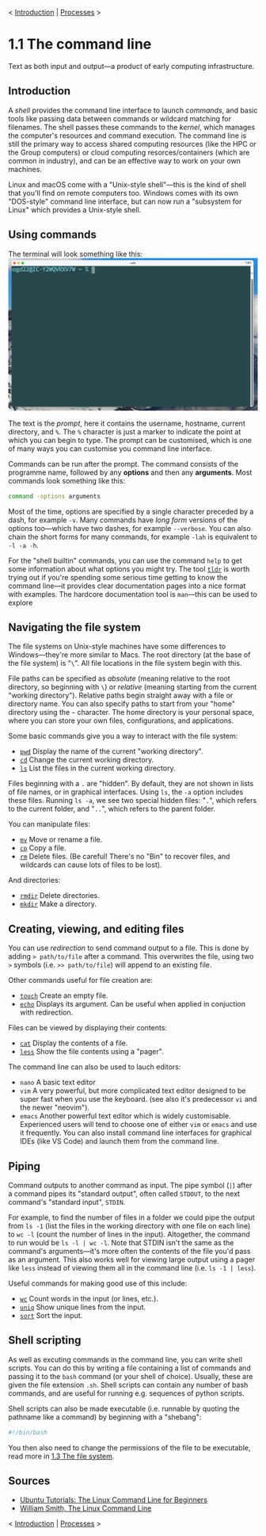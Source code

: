 < [Introduction](./README.md) | [Processes](./1_2_Processes.md) >

# 1.1 The command line
Text as both input and output—a product of early computing infrastructure.

## Introduction
A *shell* provides the command line interface to launch *commands*, and basic tools like passing data between commands or wildcard matching for filenames.
The shell passes these commands to the *kernel*, which manages the computer's resources and command execution.
The command line is still the primary way to access shared computing resources (like the HPC or the Group computers) or cloud computing resorces/containers (which are common in industry), and can be an effective way to work on your own machines.

Linux and macOS come with a "Unix-style shell"—this is the kind of shell that you'll find on remote computers too.
Windows comes with its own "DOS-style" command line interface, but can now run a "subsystem for Linux" which provides a Unix-style shell.

## Using commands
The terminal will look something like this:
![An empty prompt](./img/empty_prompt.png)

The text is the *prompt*, here it contains the username, hostname, current directory, and `%`.
The `%` character is just a marker to indicate the point at which you can begin to type.
The prompt can be customised, which is one of many ways you can customise you command line interface.

Commands can be run after the prompt.
The command consists of the programme name, followed by any **options** and then any **arguments**.
Most commands look something like this:
```bash
command -options arguments
```

Most of the time, options are specified by a single character preceded by a dash, for example `-v`.
Many commands have *long form* versions of the options too—which have two dashes, for example `--verbose`.
You can also chain the short forms for many commands, for example `-lah` is equivalent to `-l -a -h`.

For the "shell builtin" commands, you can use the command `help` to get some information about what options you might try.
The tool [`tldr`](https://tldr.sh/) is worth trying out if you're spending some serious time getting to know the command line—it provides clear documentation pages into a nice format with examples.
The hardcore documentation tool is `man`—this can be used to explore

## Navigating the file system
The file systems on Unix-style machines have some differences to Windows—they're more similar to Macs.
The root directory (at the base of the file system) is "`\`".
All file locations in the file system begin with this.

File paths can be specified as *absolute* (meaning relative to the root directory, so beginning with `\`) or *relative* (meaning starting from the current "working directory").
Relative paths begin straight away with a file or directory name.
You can also specify paths to start from your "home" directory using the `~` character.
The home directory is your personal space, where you can store your own files, configurations, and applications.


Some basic commands give you a way to interact with the file system:
- [`pwd`](https://tldr.inbrowser.app/pages/common/pwd) Display the name of the current "working directory".
- [`cd`](https://tldr.inbrowser.app/pages/common/cd) Change the current working directory.
- [`ls`](https://tldr.inbrowser.app/pages/common/ls) List the files in the current working directory.

Files beginning with a `.` are "hidden".
By default, they are not shown in lists of file names, or in graphical interfaces.
Using `ls`, the `-a` option includes these files.
Running `ls -a`, we see two special hidden files: "`.`", which refers to the current folder, and "`..`", which refers to the parent folder.

You can manipulate files:
- [`mv`](https://tldr.inbrowser.app/pages/common/mv) Move or rename a file.
- [`cp`](https://tldr.inbrowser.app/pages/common/cp) Copy a file.
- [`rm`](https://tldr.inbrowser.app/pages/common/rm) Delete files. (Be careful! There's no "Bin" to recover files, and wildcards can cause lots of files to be lost).

And directories:
- [`rmdir`](https://tldr.inbrowser.app/pages/common/rmdir) Delete directories.
- [`mkdir`](https://tldr.inbrowser.app/pages/common/mkdir) Make a directory.

## Creating, viewing, and editing files
You can use *redirection* to send command output to a file.
This is done by adding `> path/to/file` after a command.
This overwrites the file, using two `>` symbols (i.e. `>> path/to/file`) will append to an existing file.

Other commands useful for file creation are:
- [`touch`](https://tldr.inbrowser.app/pages/common/touch) Create an empty file.
- [`echo`](https://tldr.inbrowser.app/pages/common/echo) Displays its argument. Can be useful when applied in conjuction with redirection.

Files can be viewed by displaying their contents:
- [`cat`](https://tldr.inbrowser.app/pages/common/cat) Display the contents of a file.
- [`less`](https://tldr.inbrowser.app/pages/common/less) Show the file contents using a "pager".

The command line can also be used to lauch editors:
- `nano` A basic text editor
- `vim` A very powerful, but more complicated text editor designed to be super fast when you use the keyboard. (see also it's predecessor `vi` and the newer "neovim").
- `emacs` Another powerful text editor which is widely customisable.
Experienced users will tend to choose one of either `vim` or `emacs` and use it frequently.
You can also install command line interfaces for graphical IDEs (like VS Code) and launch them from the command line.

## Piping
Command outputs to another command as input.
The pipe symbol (`|`) after a command pipes its "standard output", often called `STDOUT`, to the next command's "standard input", `STDIN`.

For example, to find the number of files in a folder we could pipe the output from `ls -1` (list the files in the working directory with one file on each line) to `wc -l` (count the number of lines in the input).
Altogether, the command to run would be `ls -l | wc -l`.
Note that STDIN isn't the same as the command's arguments—it's more often the contents of the file you'd pass as an argument.
This also works well for viewing large output using a pager like `less` instead of viewing them all in the command line (i.e. `ls -1 | less`).

Useful commands for making good use of this include:
- [`wc`](https://tldr.inbrowser.app/pages/common/wc) Count words in the input (or lines, etc.).
- [`uniq`](https://tldr.inbrowser.app/pages/common/uniq) Show unique lines from the input.
- [`sort`](https://tldr.inbrowser.app/pages/common/sort) Sort the input.

## Shell scripting
As well as excuting commands in the command line, you can write shell scripts.
You can do this by writing a file containing a list of commands and passing it to the `bash` command (or your shell of choice).
Usually, these are given the file extension `.sh`.
Shell scripts can contain any number of bash commands, and are useful for running e.g. sequences of python scripts.

Shell scripts can also be made executable (i.e. runnable by quoting the pathname like a command) by beginning with a "shebang":
```bash
#!/bin/bash
```
You then also need to change the permissions of the file to be executable, read more in [1.3 The file system](./1_3_FileSystem.md).


## Sources
- [Ubuntu Tutorials: The Linux Command Line for Beginners](https://ubuntu.com/tutorials/command-line-for-beginners)
- [William Smith, The Linux Command Line](https://linuxcommand.org/tlcl.php)


< [Introduction](./README.md) | [Processes](./1_2_Processes.md) >

